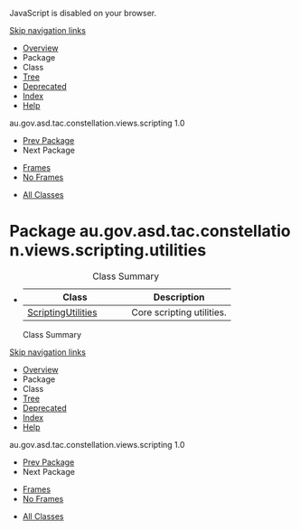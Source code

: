 <div>

JavaScript is disabled on your browser.

</div>

<div class="topNav">

<span id="navbar.top"></span>

<div class="skipNav">

[Skip navigation links](#skip.navbar.top "Skip navigation links")

</div>

<span id="navbar.top.firstrow"></span>

-   [Overview](../../../../../../../overview-summary.html)
-   Package
-   Class
-   [Tree](package-tree.html)
-   [Deprecated](../../../../../../../deprecated-list.html)
-   [Index](../../../../../../../index-all.html)
-   [Help](../../../../../../../help-doc.html)

<div class="aboutLanguage">

au.gov.asd.tac.constellation.views.scripting 1.0

</div>

</div>

<div class="subNav">

-   [Prev Package](../../../../../../../au/gov/asd/tac/constellation/scripting/graph/iterators/package-summary.html)
-   Next Package

<!-- -->

-   [Frames](../../../../../../../index.html?au/gov/asd/tac/constellation/scripting/utilities/package-summary.html)
-   [No Frames](package-summary.html)

<!-- -->

-   [All Classes](../../../../../../../allclasses-noframe.html)

<div>

</div>

<span id="skip.navbar.top"></span>

</div>

<div class="header">

# Package au.gov.asd.tac.constellation.views.scripting.utilities

</div>

<div class="contentContainer">

-   <table class="typeSummary" data-border="0" data-cellpadding="3" data-cellspacing="0" data-summary="Class Summary table, listing classes, and an explanation">
    <caption><span>Class Summary</span><span class="tabEnd"> </span></caption>
    <colgroup>
    <col style="width: 50%" />
    <col style="width: 50%" />
    </colgroup>
    <thead>
    <tr class="header">
    <th class="colFirst" scope="col">Class</th>
    <th class="colLast" scope="col">Description</th>
    </tr>
    </thead>
    <tbody>
    <tr class="odd altColor">
    <td class="colFirst"><a href="../../../../../../../au/gov/asd/tac/constellation/scripting/utilities/ScriptingUtilities.html" title="class in au.gov.asd.tac.constellation.views.scripting.utilities">ScriptingUtilities</a></td>
    <td class="colLast"><div class="block">
    Core scripting utilities.
    </div></td>
    </tr>
    </tbody>
    </table>

    Class Summary<span class="tabEnd"> </span>

</div>

<div class="bottomNav">

<span id="navbar.bottom"></span>

<div class="skipNav">

[Skip navigation links](#skip.navbar.bottom "Skip navigation links")

</div>

<span id="navbar.bottom.firstrow"></span>

-   [Overview](../../../../../../../overview-summary.html)
-   Package
-   Class
-   [Tree](package-tree.html)
-   [Deprecated](../../../../../../../deprecated-list.html)
-   [Index](../../../../../../../index-all.html)
-   [Help](../../../../../../../help-doc.html)

<div class="aboutLanguage">

au.gov.asd.tac.constellation.views.scripting 1.0

</div>

</div>

<div class="subNav">

-   [Prev Package](../../../../../../../au/gov/asd/tac/constellation/scripting/graph/iterators/package-summary.html)
-   Next Package

<!-- -->

-   [Frames](../../../../../../../index.html?au/gov/asd/tac/constellation/scripting/utilities/package-summary.html)
-   [No Frames](package-summary.html)

<!-- -->

-   [All Classes](../../../../../../../allclasses-noframe.html)

<div>

</div>

<span id="skip.navbar.bottom"></span>

</div>
